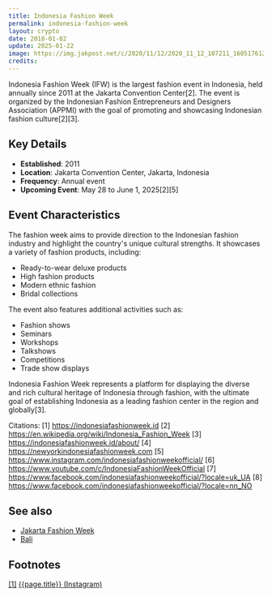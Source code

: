 ```yaml
---
title: Indonesia Fashion Week
permalink: indonesia-fashion-week
layout: crypto
date: 2018-01-02
update: 2025-01-22
image: https://img.jakpost.net/c/2020/11/12/2020_11_12_107211_1605176124._large.jpg
credits:
---
```


Indonesia Fashion Week (IFW) is the largest fashion event in Indonesia, held annually since 2011 at the Jakarta Convention Center[2]. The event is organized by the Indonesian Fashion Entrepreneurs and Designers Association (APPMI) with the goal of promoting and showcasing Indonesian fashion culture[2][3].

## Key Details
- **Established**: 2011
- **Location**: Jakarta Convention Center, Jakarta, Indonesia
- **Frequency**: Annual event
- **Upcoming Event**: May 28 to June 1, 2025[2][5]

## Event Characteristics
The fashion week aims to provide direction to the Indonesian fashion industry and highlight the country's unique cultural strengths. It showcases a variety of fashion products, including:
- Ready-to-wear deluxe products
- High fashion products
- Modern ethnic fashion
- Bridal collections

The event also features additional activities such as:
- Fashion shows
- Seminars
- Workshops
- Talkshows
- Competitions
- Trade show displays

Indonesia Fashion Week represents a platform for displaying the diverse and rich cultural heritage of Indonesia through fashion, with the ultimate goal of establishing Indonesia as a leading fashion center in the region and globally[3].

Citations:
[1] https://indonesiafashionweek.id
[2] https://en.wikipedia.org/wiki/Indonesia_Fashion_Week
[3] https://indonesiafashionweek.id/about/
[4] https://newyorkindonesiafashionweek.com
[5] https://www.instagram.com/indonesiafashionweekofficial/
[6] https://www.youtube.com/c/IndonesiaFashionWeekOfficial
[7] https://www.facebook.com/indonesiafashionweekofficial/?locale=uk_UA
[8] https://www.facebook.com/indonesiafashionweekofficial/?locale=nn_NO

## See also

+ [Jakarta Fashion Week](index)
+ [Bali](index)

## Footnotes

[[1]](#a1) <span id="f1"></span> [{{page.title}} (Instagram)](https://www.instagram.com/indonesiafashionweekofficial/)
